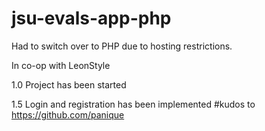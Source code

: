 # jsu-evals-app-php
Had to switch over to PHP due to hosting restrictions.

In co-op with LeonStyle


1.0 Project has been started

1.5 Login and registration has been implemented #kudos to https://github.com/panique
